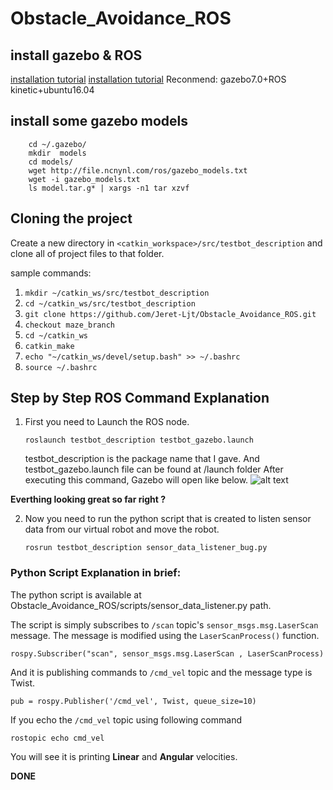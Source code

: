 # Obstacle_Avoidance_ROS

## install gazebo & ROS
   [installation tutorial](http://gazebosim.org/tutorials?tut=install_ubuntu&cat=install)
   [installation tutorial](http://wiki.ros.org/ROS/Installation)
   Reconmend: gazebo7.0+ROS kinetic+ubuntu16.04

## install some gazebo models
```
	cd ~/.gazebo/
	mkdir  models
	cd models/
	wget http://file.ncnynl.com/ros/gazebo_models.txt
	wget -i gazebo_models.txt
	ls model.tar.g* | xargs -n1 tar xzvf   
```

## Cloning the project
   
   Create a new directory in ```<catkin_workspace>/src/testbot_description``` and clone all of project files to that folder. 
   
   sample commands:
   
   1. ```mkdir ~/catkin_ws/src/testbot_description```
   2. ```cd ~/catkin_ws/src/testbot_description```
   3. ```git clone https://github.com/Jeret-Ljt/Obstacle_Avoidance_ROS.git```
   4. ```checkout maze_branch```
   5. ```cd ~/catkin_ws```
   6. ```catkin_make```
   7. ```echo "~/catkin_ws/devel/setup.bash" >> ~/.bashrc```
   8. ```source ~/.bashrc```

## Step by Step ROS Command Explanation

1. First you need to Launch the ROS node.
   ```
   roslaunch testbot_description testbot_gazebo.launch
   ```

   testbot_description is the package name that I gave. And testbot_gazebo.launch file can be found at /launch folder
   After executing this command, Gazebo will open like below.
   ![alt text](https://github.com/vibhuthasak/Obstacle_Avoidance_ROS/blob/master/1.png)

**Everthing looking great so far right ?** 

2. Now you need to run the python script that is created to listen sensor data from our virtual robot and move the robot.
   
   ```rosrun testbot_description sensor_data_listener_bug.py```
   

### Python Script Explanation in brief:
   
   The python script is available at Obstacle_Avoidance_ROS/scripts/sensor_data_listener.py path.
   
   The script is simply subscribes to ```/scan``` topic's ```sensor_msgs.msg.LaserScan``` message. The message is modified using    the ```LaserScanProcess()``` function.
   
   ```rospy.Subscriber("scan", sensor_msgs.msg.LaserScan , LaserScanProcess)```
   
   
   And it is publishing commands to ```/cmd_vel``` topic and the message type is Twist.
   
   ```pub = rospy.Publisher('/cmd_vel', Twist, queue_size=10)```
   
   If you echo the ```/cmd_vel``` topic using following command
   
   ```rostopic echo cmd_vel```
   
   You will see it is printing __Linear__ and __Angular__ velocities.
   
**DONE**

